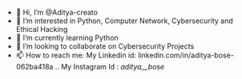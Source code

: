 - 👋 Hi, I’m @Aditya-creato
- 👀 I’m interested in Python, Computer Network, Cybersecurity and Ethical Hacking
- 🌱 I’m currently learning Python
- 💞️ I’m looking to collaborate on Cybersecurity Projects
- 📫 How to reach me: My Linkedin id: linkedin.com/in/aditya-bose-062ba418a .. My Instagram Id : _aditya__bose_

<!---
Aditya-creato/Aditya-creato is a ✨ special ✨ repository because its `README.md` (this file) appears on your GitHub profile.
You can click the Preview link to take a look at your changes.
--->

